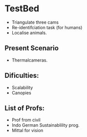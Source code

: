 # TestBed

* Triangulate three cams
* Re-identifciation task (for humans)
* Localise animals.

## Present Scenario

*  Thermalcameras.

## Dificulties:

* Scalability
* Canopies

## List of Profs:

* Prof from civil
* Indo German Sustainablility prog.
* Mittal for vision